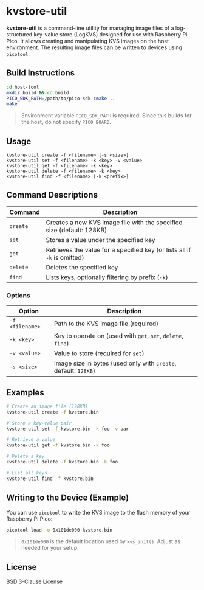 # kvstore-util

**kvstore-util** is a command-line utility for managing image files of a log-structured key-value store (LogKVS) designed for use with Raspberry Pi Pico.
It allows creating and manipulating KVS images on the host environment. The resulting image files can be written to devices using `picotool`.

## Build Instructions

```bash
cd host-tool
mkdir build && cd build
PICO_SDK_PATH=/path/to/pico-sdk cmake ..
make
```

> Environment variable `PICO_SDK_PATH` is required. Since this builds for the host, do not specify `PICO_BOARD`.

## Usage

```
kvstore-util create -f <filename> [-s <size>]
kvstore-util set -f <filename> -k <key> -v <value>
kvstore-util get -f <filename> -k <key>
kvstore-util delete -f <filename> -k <key>
kvstore-util find -f <filename> [-k <prefix>]
```

## Command Descriptions

| Command    | Description                                                                 |
|------------|-----------------------------------------------------------------------------|
| `create`   | Creates a new KVS image file with the specified size (default: 128KB)       |
| `set`      | Stores a value under the specified key                                      |
| `get`      | Retrieves the value for a specified key (or lists all if `-k` is omitted)   |
| `delete`   | Deletes the specified key                                                   |
| `find`     | Lists keys, optionally filtering by prefix (`-k`)                           |

### Options

| Option               | Description                                                                       |
|----------------------|-----------------------------------------------------------------------------------|
| `-f <filename>`      | Path to the KVS image file (required)                                              |
| `-k <key>`           | Key to operate on (used with `get`, `set`, `delete`, `find`)                      |
| `-v <value>`         | Value to store (required for `set`)                                               |
| `-s <size>`          | Image size in bytes (used only with `create`, default: `128KB`)                   |


## Examples

```bash
# Create an image file (128KB)
kvstore-util create -f kvstore.bin

# Store a key-value pair
kvstore-util set -f kvstore.bin -k foo -v bar

# Retrieve a value
kvstore-util get -f kvstore.bin -k foo

# Delete a key
kvstore-util delete -f kvstore.bin -k foo

# List all keys
kvstore-util find -f kvstore.bin
```

## Writing to the Device (Example)

You can use `picotool` to write the KVS image to the flash memory of your Raspberry Pi Pico:

```bash
picotool load -o 0x101de000 kvstore.bin
```

> `0x101de000` is the default location used by `kvs_init()`. Adjust as needed for your setup.


## License

BSD 3-Clause License
